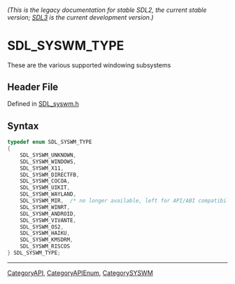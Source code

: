 ###### (This is the legacy documentation for stable SDL2, the current stable version; [SDL3](https://wiki.libsdl.org/SDL3/) is the current development version.)
# SDL_SYSWM_TYPE

These are the various supported windowing subsystems

## Header File

Defined in [SDL_syswm.h](https://github.com/libsdl-org/SDL/blob/SDL2/include/SDL_syswm.h)

## Syntax

```c
typedef enum SDL_SYSWM_TYPE
{
    SDL_SYSWM_UNKNOWN,
    SDL_SYSWM_WINDOWS,
    SDL_SYSWM_X11,
    SDL_SYSWM_DIRECTFB,
    SDL_SYSWM_COCOA,
    SDL_SYSWM_UIKIT,
    SDL_SYSWM_WAYLAND,
    SDL_SYSWM_MIR,  /* no longer available, left for API/ABI compatibility. Remove in 2.1! */
    SDL_SYSWM_WINRT,
    SDL_SYSWM_ANDROID,
    SDL_SYSWM_VIVANTE,
    SDL_SYSWM_OS2,
    SDL_SYSWM_HAIKU,
    SDL_SYSWM_KMSDRM,
    SDL_SYSWM_RISCOS
} SDL_SYSWM_TYPE;
```

----
[CategoryAPI](CategoryAPI), [CategoryAPIEnum](CategoryAPIEnum), [CategorySYSWM](CategorySYSWM)

